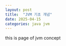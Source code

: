 ```yaml
---
layout: post 
title:  "JVM 기초 개념"
date: 2025-04-15
categories: java jvm
---
```


this is page of jvm concept
